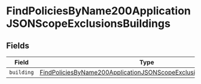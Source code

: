 # FindPoliciesByName200ApplicationJSONScopeExclusionsBuildings


## Fields

| Field                                                                                                                                                                   | Type                                                                                                                                                                    | Required                                                                                                                                                                | Description                                                                                                                                                             |
| ----------------------------------------------------------------------------------------------------------------------------------------------------------------------- | ----------------------------------------------------------------------------------------------------------------------------------------------------------------------- | ----------------------------------------------------------------------------------------------------------------------------------------------------------------------- | ----------------------------------------------------------------------------------------------------------------------------------------------------------------------- |
| `building`                                                                                                                                                              | [FindPoliciesByName200ApplicationJSONScopeExclusionsBuildingsBuilding](../../models/operations/findpoliciesbyname200applicationjsonscopeexclusionsbuildingsbuilding.md) | :heavy_minus_sign:                                                                                                                                                      | N/A                                                                                                                                                                     |